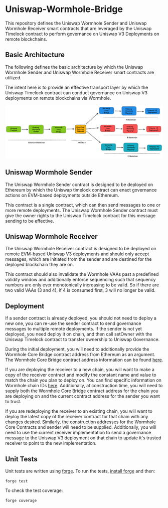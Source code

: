 # Uniswap-Wormhole-Bridge

This repository defines the Uniswap Wormhole Sender and Uniswap Wormhole Receiver smart contracts that are leveraged by the Uniswap Timelock contract to perform governance on Uniswap V3 Deployments on remote blockchains.

## Basic Architecture

The following defines the basic architecture by which the Uniswap Wormhole Sender and Uniswap Wormhole Receiver smart contracts are utilized.

The intent here is to provide an effective transport layer by which the Uniswap Timelock contract can conduct governance on Uniswap V3 deployments on remote blockchains via Wormhole.

![Architecture](./images/architecture.png)

## Uniswap Wormhole Sender

The Uniswap Wormhole Sender contract is designed to be deployed on Ethereum by which the Uniswap timelock contract can enact governance actions on EVM-based deployments outside Ethereum.

This contract is a single contract, which can then send messages to one or more remote deployments.  The Uniswap Wormhole Sender contract must give the owner rights to the Uniswap Timelock contract for this message sending to be effective.

## Uniswap Wormhole Receiver

The Uniswap Wormhole Receiver contract is designed to be deployed on remote EVM-based Uniswap V3 deployments and should only accept messages, which are initiated from the sender and are destined for the deployed blockchain they are on.

This contract should also invalidate the Wormhole VAAs past a predefined validity window and additionally enforce sequencing such that sequency numbers are only ever monotonically increasing to be valid.  So if there are two valid VAAs (3 and 4), if 4 is consumed first, 3 will no longer be valid.

## Deployment

If a sender contract is already deployed, you should not need to deploy a new one, you can re-use the sender contract to send governance messages to multiple remote deployments.  If the sender is not yet deployed, you need deploy it on chain, and then call setOwner with the Uniswap Timelock contract to transfer ownership to Uniswap Governance.

During the initial deployment, you will need to additionally provide the Wormhole Core Bridge contract address from Ethereum as an argument.  The Wormhole Core Bridge contract address information can be found [here](https://book.wormhole.com/reference/contracts.html).

If you are deploying the receiver to a new chain, you will want to make a copy of the receiver contract and modify the constant name and value to match the chain you plan to deploy on.  You can find specific information on Wormhole chain IDs [here](https://github.com/wormhole-foundation/wormhole/blob/main/sdk/js/src/utils/consts.ts#L1).  Additionally, at construction time, you will need to supply both the Wormhole Core Bridge contract address for the chain you are deploying on and the current contract address for the sender you want to trust.

If you are redeploying the receiver to an existing chain, you will want to deploy the latest copy of the receiver contract for that chain with any changes desired.  Similarly, the construction addresses for the Wormhole Core Contracts and sender will need to be supplied.  Additionally, you will need to use the current receiver implementation to send a governance message to the Uniswap V3 deployment on that chain to update it's trusted receiver to point to the new implementation.

## Unit Tests

Unit tests are written using [forge](https://github.com/foundry-rs/foundry). To run the tests, [install forge](https://getfoundry.sh/) and then:

```forge test```

To check the test coverage:

```forge coverage```